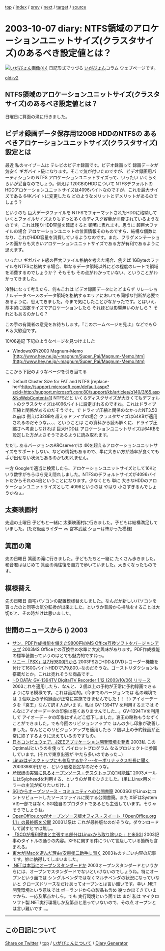 [top](https://igapyon.github.io/diary/) 
 / [index](https://igapyon.github.io/diary/2003/index.html) 
 / [prev](https://igapyon.github.io/diary/2003/ig031002.html) 
 / [next](https://igapyon.github.io/diary/2003/ig031008.html) 
 / [target](https://igapyon.github.io/diary/2003/ig031007.html) 
 / [source](https://github.com/igapyon/diary/blob/gh-pages/2003/ig031007.html.src.md) 

2003-10-07 diary: NTFS領域のアロケーションユニットサイズ(クラスタサイズ)のあるべき設定値とは？
=====================================================================================================
[![いがぴょん画像(小)](https://igapyon.github.io/diary/images/iga200306s.jpg "いがぴょん")](https://igapyon.github.io/diary/memo/memoigapyon.html) 日記形式でつづる [いがぴょん](https://igapyon.github.io/diary/memo/memoigapyon.html)コラム ウェブページです。

[old-v2](ig031007-orig.html)

## NTFS領域のアロケーションユニットサイズ(クラスタサイズ)のあるべき設定値とは？

日曜日に箕面の滝に行きました。


## ビデオ録画データ保存用120GB HDDのNTFSの あるべきアロケーションユニットサイズ(クラスタサイズ)設定とは

最近 私のマイブームは テレビのビデオ録画です。ビデオ録画って 録画データが気安く ギガバイト級になります。そこで気が付いたのですが、ビデオ録画用パーティションの
NTFS アロケーションユニットサイズって、いったい いくらぐらいが妥当なのでしょう。例えば
120GBのHDDについて NTFSデフォルトのHDDアロケーションユニットサイズは4096バイトなのですが、これを最大サイズである
64Kバイトに変更したら どのようなメリットとデメリットがあるのでしょう？

というのも 巨大データファイルを NTFSでフォーマットされたHDDに格納していくとファイルサイズよりもずっと多くのディスク容量が消費されているようなのです。これは残りHDD容量を確認すると 顕著に表れます。思うに 超巨大ファイルの場合 アロケーションユニットの位置情報そのものですら、結構な個数になり、これがHDD容量を消費しているようなのです。また、フラグメンテーションの面からも大きいアロケーションユニットサイズである方が有利であるように思えます。

いったい ギガバイト級の巨大ファイル格納を考えた場合、例えば 1GByteのファイルをNTFSに格納する場合、単なるデータ領域以外にどの程度のレートで領域を消費するのでしょうか？ そもそも その点がわかっていない、ということがわかってきました。

冷静になって考えたら、何もこれは ビデオ録画データにとどまらず リレーショナルデータベースのデータ領域を格納するエリアにおいても同様な判断が必要であるように、思えてきました。今まで気にしたことがなかったです。とはいえ、基本的に固定サイズでアロケーションしたら それほどは影響無いのかしら？ それともあるのかしら？

この手の有識者の意見をお待ちします。『このホームページを見よ』などでもＯＫ＆大歓迎です。

10/08追記 下記のようなページを見つけました

* WindowsXP/2000 Magnum-Memo
  [http://www.hey.ne.jp/~magnum/Super_Pai/Magnum-Memo.htm](http://www.hey.ne.jp/~magnum/Super_Pai/Magnum-Memo.htm)

ここから下記のようなページを引き当てる

* Default Cluster Size for FAT and NTFS
  [replace-herf:http://support.microsoft.com/default.aspx?scid=http://support.microsoft.com:80/support/kb/articles/q140/3/65.asp&NoWebContent=1]
  NTFSだと いくらディスクサイズが大きくてもデフォルトのクラスタサイズは4096バイトに設定されるのですね。これはドライブ圧縮と関係があるのだそうです。で
  ドライブ圧縮と関係のなかったNT3.50以前は 例えば32GBを超えるドライブの場合
  クラスタサイズは64KBが適用されるのだそうな。、、、ということは この資料から読み解くに、ドライブ圧縮さへ考慮しなければ
  巨大HDDは アロケーションユニットサイズは64KBを設定した方がよさそうであるように読み取れます。

ただし あるバージョンのARCserveでは 4Kを超えるアロケーションユニットサイズをサポートしない、などの情報もあるので、単に大きい方が効率が良くても手が出せない状況もあるのかも知れません。

一方 Googleで適当に検索したら、アロケーションユニットサイズとして16Kという数字がちらほら見え隠れしました。NTFSのデフォルトサイズが4096バイトだからそれの4倍ということになります。少なくとも 単に 大きなHDDのアロケーションユニットサイズとして
4096というのは やはり 小さすぎるんでしょうかねぇ。

## 太秦映画村

先週の土曜日 子どもと一緒に 太秦映画村に行きました。子どもは結構満足していました。(ただ仮面ライダー vs 宮本武蔵 ショーは怖かった模様)

## 箕面の滝

先の日曜日 箕面の滝に行きました。子どもたちと一緒に たくさん歩きました。和音君ははじめて 箕面の滝往復を自力で歩いていました。大きくなったものです。

## 模様替え

先の日曜日 自宅パソコンの配置模様替えしました。なんだか新しいパソコンを買ったのと同等の気分転換が出来ました。というか普段から掃除をすることは大切だと、その時だけは思いました。

## 世間のニュースから () 2003

* [サン，PDF作成機能を備えた9800円のMS Office互換ソフトをバージョンアップ](http://itpro.nikkeibp.co.jp/free/NT/NEWS/20031003/1/index.shtml)  2003MS Officeとの互換性の水準に大変興味があります。PDF作成機能の標準装備っていうのはとても魅力的ですねっ。
* [ソニー「PSX」は7万9800円から](http://www.zdnet.co.jp/news/0310/07/njbt_01.html)  2003PS2にHDD＆DVDレコーダー機能を付けて160GバイトHDDで\79,800.-なのだそうな。ゴーストリダクションも搭載だとか。これは売れそうな商品です…
* [I-O DATA: GV-1394TV DigitalTV Recorder 1.12 (2003/10/06) リリース](http://www.iodata.jp/lib/product/g/911_winxp.htm)  2003これを適用したら、なんと、２個以上の予約が正常に予約録画できるようになる模様です。これは画期的。(今までのバージョンでは 私の環境では １個以上の予約録画が正常に実施できませんでした！！！) アイオーデータを「哀王」なんて訳す人がいます。私は GV-1394TV を利用するまでは そんなにアイオーデータの印象は悪くありませんでした…。GV-1394TVを利用して アイオーデータの印象はずんどこ低下しました。哀王の略称もうなずくことができました。でも今回のリビジョンアップで ほんの少し印象が改善しました。なんとこのリビジョンアップを適用したら ２個以上の予約録画が正常に終了するように思えているのですもの。
* [日本コンピュウェア、J2EEアプリケーション開発環境を発表](http://www.zdnet.co.jp/enterprise/0310/01/epn16.html)  2003私 このOptimalJというのを使って パイロットプログラム なるプロジェクトに参画しています。(それで東京出張が やたら多いのであった…)
* [Linuxはデスクトップにも普及するか？---ターボリナックス社長に聞く](http://japan.cnet.com/news/ent/story/0,2000047623,20061238,00.htm)  20033980円から、という価格設定なのだそうな。
* [産総研の実験に見るオープンソース・デスクトップの“可能性”](http://itpro.nikkeibp.co.jp/free/ITPro/OPINION/20030930/1/)  2003メールにはSylpheedを利用する、というのが目をひきました。(単にLinux用メーラーの主流が知りたいだけ…)
* [SGIからオープンソース・コミュニティへの公開書簡](http://japan.linux.com/opensource/03/10/02/0955207.shtml)  2003SGIがLinuxにコントリビュートしたソースファイルに関する公開書簡。また XSFはSystem Vの一部ではなく SGI独自のプロダクトであるとも主張しています。そりゃそうでしょうね。
* [OpenOffice.orgがオープンソース版オフィス・スイート「OpenOffice.org 1.1」の最終版を公開](http://itpro.nikkeibp.co.jp/free/ITPro/USNEWS/20031002/6/index.shtml)  20031.1系は これが最終版なのだそうな。ダウンロードして試すヒマは無し。
* [「SCOが権利侵害と主張する部分はLinuxから取り除いた」と米SGI](http://itpro.nikkeibp.co.jp/free/SI/NEWS/20031002/135243/index.shtml)  2003記事のタイトルの通りの内容。XFSに関する件について言及している箇所も含まれる。
* [東大がiMacを選んだ理由/安東孝二助手に聞く](http://biztech.nikkeibp.co.jp/wcs/leaf/CID/onair/biztech/comp/269593)  2003ものすごい内容の記事です。妙に納得してしまいました。
* [.NETは本当にオープンスタンダードか](http://japan.cnet.com/news/pers/story/0,2000047682,20061157,00.htm)  2003オープンスタンダードというからには、オープンでスタンダードでないといけないのでしょうね。特にオープンという面では シングルベンダではなくマルチベンダの状況になっていないと クローズドソースなだけあってオープンとは言い難いです。幸い .NET開発環境という意味では ボーランドからの製品も含め 幾つか出てきていますから、一応及第点かしら。でも 実行環境という面では まだ 私は マイクロソフト製.NET実行環境しか及第点と思っていないので、その点 オープンとは言い難いです…。

----------------------------------------------------------------------------------------------------

## この日記について

[Share on Twitter](https://twitter.com/intent/tweet?hashtags=igapyon%2Cdiary%2C%E3%81%84%E3%81%8C%E3%81%B4%E3%82%87%E3%82%93&text=NTFS%E9%A0%98%E5%9F%9F%E3%81%AE%E3%82%A2%E3%83%AD%E3%82%B1%E3%83%BC%E3%82%B7%E3%83%A7%E3%83%B3%E3%83%A6%E3%83%8B%E3%83%83%E3%83%88%E3%82%B5%E3%82%A4%E3%82%BA%28%E3%82%AF%E3%83%A9%E3%82%B9%E3%82%BF%E3%82%B5%E3%82%A4%E3%82%BA%29%E3%81%AE%E3%81%82%E3%82%8B%E3%81%B9%E3%81%8D%E8%A8%AD%E5%AE%9A%E5%80%A4%E3%81%A8%E3%81%AF%EF%BC%9F&url=https%3A%2F%2Figapyon.github.io%2Fdiary%2F2003%2Fig031007.html) / [top](https://igapyon.github.io/diary/) / [いがぴょんについて](https://igapyon.github.io/diary/memo/memoigapyon.html) / [Diary Generator](https://github.com/igapyon/igapyonv3)
